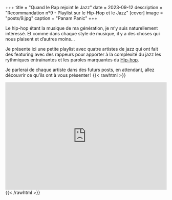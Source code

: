 +++
title = "Quand le Rap rejoint le Jazz"
date = 2023-09-12
description = "Recommandation n°9 - Playlist sur le Hip-Hop et le Jazz"
[cover]
image = "posts/9.jpg"
caption = "Panam Panic"
+++

Le hip-hop étant la musique de ma génération, je m’y suis naturellement intéressé. Et comme dans chaque style de
musique, il y a des choses qui nous plaisent et d’autres moins…

Je présente ici une petite playlist avec quatre artistes de jazz qui ont fait des featuring avec des rappeurs pour
apporter à la complexité du jazz les rythmiques entrainantes et les paroles marquantes
du [Hip-hop](https://fr.wikipedia.org/wiki/Hip-hop). 

Je parlerai de chaque artiste dans des futurs posts, en
attendant, allez découvrir ce qu’ils ont à vous présenter !
{{< rawhtml >}}
<div style="max-width:100%;"><div style="position:relative;padding-bottom:calc(56.25% + 52px);height: 0;"><iframe style="position:absolute;top:0;left:0;" width="100%" height="100%" src="https://odesli.co/embed/?url=https%3A%2F%2Fplaylist.link%2Fjazzrap&theme=light" frameborder="0" allowfullscreen sandbox="allow-same-origin allow-scripts allow-presentation allow-popups allow-popups-to-escape-sandbox" allow="clipboard-read; clipboard-write"></iframe></div></div>
{{< /rawhtml >}}